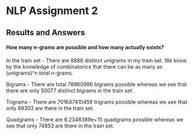 # NLP Assignment 2

## Results and Answers
#### How many n-grams are possible and how many actually exists?
In the train set - 
There are 8886 distinct unigrams in my train set. We know by the knowledge of combinatorics that there can be as many as (unigrams)^n total n-grams.

Bigrams - There are total 78960996 bigrams possible whereas we see that there are only 50077 distinct bigrams in the train set.

Trigrams - There are 701647410456 trigrams possible whereas we see that only 69303 are there in the train set.

Quadgrams - There are 6.2348389e+15 quadgrams possible whereas we see that only 74853 are there in the train set.
